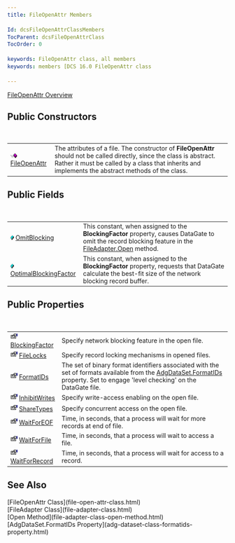 ```yaml
---
title: FileOpenAttr Members

Id: dcsFileOpenAttrClassMembers
TocParent: dcsFileOpenAttrClass
TocOrder: 0

keywords: FileOpenAttr class, all members
keywords: members [DCS 16.0 FileOpenAttr class

---
```


[FileOpenAttr Overview](file-open-attr-class.html) 
## Public Constructors

<br />


|      |      |
| ---- | ---- |
| <img alt="public property" src="images/public-method.gif" x-maintain-ratio="TRUE" width="15" height="11" border="0" /> [ FileOpenAttr](dcsFileOpenAttrClassConstructors.html) | The attributes of a file. The constructor of **FileOpenAttr** should not be called directly, since the class is abstract. Rather it must be called by a class that inherits and implements the abstract methods of the class. |



## Public Fields

<br />


|      |      |
| ---- | ---- |
| <img height="11" src="images/field.bmp" width="8" border="0" x-maintain-ratio="TRUE" /> [ OmitBlocking](file-open-attr-class-omit-blocking-field.html) | This constant, when assigned to the **BlockingFactor** property, causes DataGate to omit the record blocking feature in the [ FileAdapter.Open](file-adapter-class-open-method.html) method. |
| <img height="11" src="images/field.bmp" width="8" border="0" x-maintain-ratio="TRUE" /> [ OptimalBlockingFactor](file-open-attr-class-optimal-blocking-factor-field.html) | This constant, when assigned to the **BlockingFactor** property, requests that DataGate calculate the best-fit size of the network blocking record buffer. |



## Public Properties

<br />


|      |      |
| ---- | ---- |
| <img alt="public property" src="images/property.bmp" style="WIDTH:16px; HEIGHT:16px" width="16" height="16" border="0" /> [ BlockingFactor](file-open-attr-class-blocking-factor-property.html) | Specify network blocking feature in the open file. |
| <img alt="public property" src="images/property.bmp" style="WIDTH:16px; HEIGHT:16px" width="16" height="16" border="0" /> [ FileLocks](file-open-attr-class-file-locks-property.html) | Specify record locking mechanisms in opened files. |
| <img alt="public property" src="images/property.bmp" style="WIDTH:16px; HEIGHT:16px" width="16" height="16" border="0" /> [ FormatIDs](file-open-attr-class-formatids-property.html) | The set of binary format identifiers associated with the set of formats available from the [AdgDataSet.FormatIDs](adg-dataset-class-formatids-property.html) property. Set to engage 'level checking' on the DataGate file. |
| <img alt="public property" src="images/property.bmp" style="WIDTH:16px; HEIGHT:16px" width="16" height="16" border="0" /> [ InhibitWrites](file-open-attr-class-inhibit-write-property.html) | Specify write-access enabling on the open file. |
| <img alt="public property" src="images/property.bmp" style="WIDTH:16px; HEIGHT:16px" width="16" height="16" border="0" /> [ ShareTypes](file-open-attr-class-share-types-property.html) | Specify concurrent access on the open file. |
| <img alt="public property" src="images/property.bmp" style="WIDTH:16px; HEIGHT:16px" width="16" height="16" border="0" /> [ WaitForEOF](file-open-attr-class-wait-for-eof-property.html) | Time, in seconds, that a process will wait for more records at end of file. |
| <img alt="public property" src="images/property.bmp" style="WIDTH:16px; HEIGHT:16px" width="16" height="16" border="0" /> [ WaitForFile](file-open-attr-class-wait-for-file-property.html) | Time, in seconds, that a process will wait to access a file. |
| <img alt="public property" src="images/property.bmp" style="WIDTH:16px; HEIGHT:16px" width="16" height="16" border="0" /> [ WaitForRecord](file-open-attr-class-wait-for-record-property.html) | Time, in seconds, that a process will wait for access to a record. |



## See Also

<dl />
      [FileOpenAttr Class](file-open-attr-class.html)
      <br />
      [FileAdapter Class](file-adapter-class.html)
      <br />
      [Open Method](file-adapter-class-open-method.html)
      <br />
      [AdgDataSet.FormatIDs Property](adg-dataset-class-formatids-property.html)

